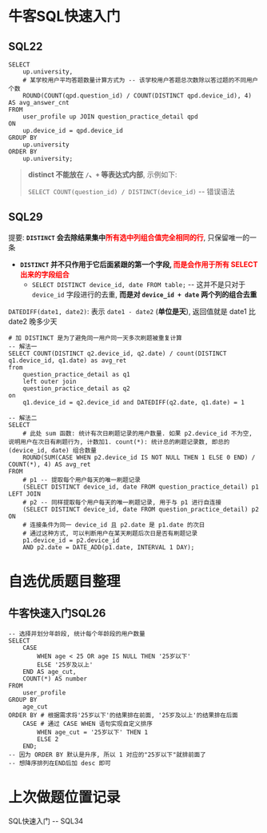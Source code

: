 # 牛客SQL快速入门

## SQL22

```mysql
SELECT
    up.university,
    # 某学校用户平均答题数量计算方式为 -- 该学校用户答题总次数除以答过题的不同用户个数
    ROUND(COUNT(qpd.question_id) / COUNT(DISTINCT qpd.device_id), 4) AS avg_answer_cnt
FROM
    user_profile up JOIN question_practice_detail qpd
ON
	up.device_id = qpd.device_id
GROUP BY
    up.university
ORDER BY
    up.university;
```

> **distinct 不能放在 `/`、`+` 等表达式内部**, 示例如下:
>
> `SELECT COUNT(question_id) / DISTINCT(device_id)` -- 错误语法

## SQL29

提要: **`DISTINCT` 会去除结果集中<font style="color:red">所有选中列组合值完全相同的行</font>**, 只保留唯一的一条

- **`DISTINCT` 并不只作用于它后面紧跟的第一个字段, <font style="color:red">而是会作用于所有 SELECT 出来的字段组合</font>**
  - `SELECT DISTINCT device_id, date FROM table;` -- 这并不是只对于 `device_id` 字段进行的去重, **而是对 `device_id + date` 两个列的组合去重**

`DATEDIFF(date1, date2)`: 表示 `date1 - date2` (**单位是天**), 返回值就是 date1 比 date2 晚多少天

```mysql
# 加 DISTINCT 是为了避免同一用户同一天多次刷题被重复计算
-- 解法一
SELECT COUNT(DISTINCT q2.device_id, q2.date) / count(DISTINCT q1.device_id, q1.date) as avg_ret
from
	question_practice_detail as q1
	left outer join
	question_practice_detail as q2
on
	q1.device_id = q2.device_id and DATEDIFF(q2.date, q1.date) = 1

-- 解法二
SELECT
	# 此处 sum 函数: 统计有次日刷题记录的用户数量. 如果 p2.device_id 不为空, 说明用户在次日有刷题行为, 计数加1. count(*): 统计总的刷题记录数, 即总的 (device_id, date) 组合数量
    ROUND(SUM(CASE WHEN p2.device_id IS NOT NULL THEN 1 ELSE 0 END) / COUNT(*), 4) AS avg_ret
FROM
	# p1 -- 提取每个用户每天的唯一刷题记录
    (SELECT DISTINCT device_id, date FROM question_practice_detail) p1
LEFT JOIN
	# p2 -- 同样提取每个用户每天的唯一刷题记录, 用于与 p1 进行自连接
    (SELECT DISTINCT device_id, date FROM question_practice_detail) p2
ON
	# 连接条件为同一 device_id 且 p2.date 是 p1.date 的次日
	# 通过这种方式, 可以判断用户在某天刷题后次日是否有刷题记录
    p1.device_id = p2.device_id
    AND p2.date = DATE_ADD(p1.date, INTERVAL 1 DAY);
```









# 自选优质题目整理

## 牛客快速入门SQL26

```mysql
-- 选择并划分年龄段, 统计每个年龄段的用户数量
SELECT
    CASE 
        WHEN age < 25 OR age IS NULL THEN '25岁以下'
        ELSE '25岁及以上'
    END AS age_cut,
    COUNT(*) AS number
FROM
    user_profile
GROUP BY
    age_cut
ORDER BY # 根据需求将'25岁以下'的结果排在前面, '25岁及以上'的结果排在后面
    CASE # 通过 CASE WHEN 语句实现自定义排序
        WHEN age_cut = '25岁以下' THEN 1
        ELSE 2
    END;
-- 因为 ORDER BY 默认是升序, 所以 1 对应的"25岁以下"就排前面了
-- 想降序排列在END后加 desc 即可
```







# 上次做题位置记录

SQL快速入门 -- SQL34


































































